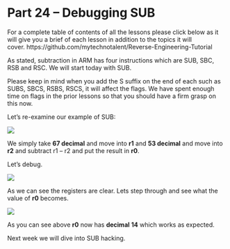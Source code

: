<h1>Part 24 – Debugging SUB</h1><p>For a complete table of contents of all the lessons please click below as it will give you a brief of each lesson in addition to the topics it will cover. https://github.com/mytechnotalent/Reverse-Engineering-Tutorial</p><p>As stated, subtraction in ARM has four instructions which are SUB, SBC, RSB and RSC. We will start today with SUB.</p><p>Please keep in mind when you add the S suffix on the end of each such as SUBS, SBCS, RSBS, RSCS, it will affect the flags. We have spent enough time on flags in the prior lessons so that you should have a firm grasp on this now.</p><p>Let’s re-examine our example of SUB:</p><div class="slate-resizable-image-embed slate-image-embed__resize-full-width"><img src="https://media-exp1.licdn.com/dms/image/C4E12AQGNYncBi1u5gQ/article-inline_image-shrink_1000_1488/0/1520242319262?e=1614211200&amp;v=beta&amp;t=yGVyY4CYaYYfm5odLkZIZD6eLIYhTGEigucWmfI-ZoI"/></div><p>We simply take <strong>67 decimal</strong> and move into <strong>r1</strong> and <strong>53 decimal</strong> and move into <strong>r2</strong> and subtract r1 – r2 and put the result in <strong>r0</strong>.</p><p>Let’s debug.</p><div class="slate-resizable-image-embed slate-image-embed__resize-full-width"><img src="https://media-exp1.licdn.com/dms/image/C4E12AQEEItLzcF9iEQ/article-inline_image-shrink_1000_1488/0/1520211071860?e=1614211200&amp;v=beta&amp;t=UO3gLszLB_OyFDzeMWP3RQc5PsWgKhUlp4tfV1vg5dc"/></div><p>As we can see the registers are clear. Lets step through and see what the value of <strong>r0</strong> becomes.</p><div class="slate-resizable-image-embed slate-image-embed__resize-middle"><img src="https://media-exp1.licdn.com/dms/image/C4E12AQH-r9wuFzXkiQ/article-inline_image-shrink_1000_1488/0/1520241790816?e=1614211200&amp;v=beta&amp;t=b-mMKANiy2mcECahVK1YAbIl5G8kG1DKOr0TSSQqqnE"/></div><p>As you can see above <strong>r0</strong> now has <strong>decimal</strong> <strong>14</strong> which works as expected.</p><p>Next week we will dive into SUB hacking.</p>